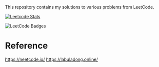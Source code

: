 This repository contains my solutions to various problems from LeetCode. 

[![Leetcode Stats](https://leetcard.jacoblin.cool/danghoangnhan?ext=heatmap)](https://leetcode.com/danghoangnhan)

![LeetCode Badges](https://leetcode-badge-showcase.vercel.app/api?username=justcallmefern)

# Reference

https://neetcode.io/
https://labuladong.online/
